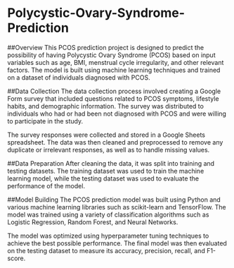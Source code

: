 # Polycystic-Ovary-Syndrome-Prediction

##Overview
This PCOS prediction project is designed to predict the possibility of having Polycystic Ovary Syndrome (PCOS) based on input variables such as age, BMI, menstrual cycle irregularity, and other relevant factors. The model is built using machine learning techniques and trained on a dataset of individuals diagnosed with PCOS.

##Data Collection
The data collection process involved creating a Google Form survey that included questions related to PCOS symptoms, lifestyle habits, and demographic information. The survey was distributed to individuals who had or had been not diagnosed with PCOS and were willing to participate in the study.

The survey responses were collected and stored in a Google Sheets spreadsheet. The data was then cleaned and preprocessed to remove any duplicate or irrelevant responses, as well as to handle missing values.

##Data Preparation
After cleaning the data, it was split into training and testing datasets. The training dataset was used to train the machine learning model, while the testing dataset was used to evaluate the performance of the model.

##Model Building
The PCOS prediction model was built using Python and various machine learning libraries such as scikit-learn and TensorFlow. The model was trained using a variety of classification algorithms such as Logistic Regression, Random Forest, and Neural Networks.

The model was optimized using hyperparameter tuning techniques to achieve the best possible performance. The final model was then evaluated on the testing dataset to measure its accuracy, precision, recall, and F1-score.
